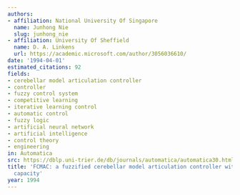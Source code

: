 ```yaml
---
authors:
- affiliation: National University Of Singapore
  name: Junhong Nie
  slug: junhong_nie
- affiliation: University Of Sheffield
  name: D. A. Linkens
  url: https://academic.microsoft.com/author/3056036610/
date: '1994-04-01'
estimated_citations: 92
fields:
- cerebellar model articulation controller
- controller
- fuzzy control system
- competitive learning
- iterative learning control
- automatic control
- fuzzy logic
- artificial neural network
- artificial intelligence
- control theory
- engineering
in: Automatica
src: https://dblp.uni-trier.de/db/journals/automatica/automatica30.html#NieL94
title: 'FCMAC: a fuzzified cerebellar model articulation controller with self-organizing
  capacity'
year: 1994
---
```

